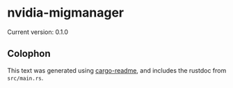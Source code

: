 # nvidia-migmanager

Current version: 0.1.0



## Colophon

This text was generated using [cargo-readme](https://crates.io/crates/cargo-readme), and includes the rustdoc from `src/main.rs`.
